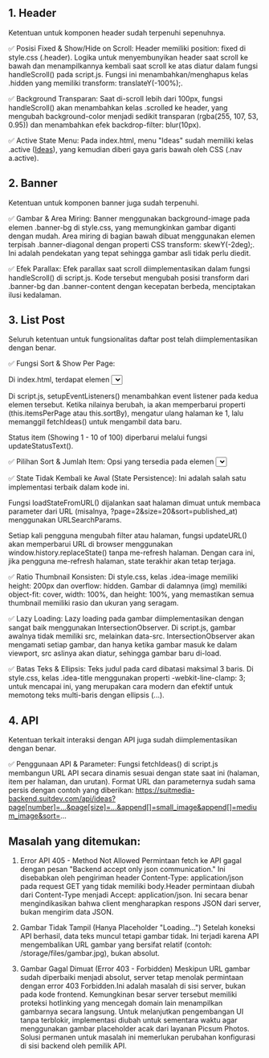 ## 1. Header
Ketentuan untuk komponen header sudah terpenuhi sepenuhnya.

✅ Posisi Fixed & Show/Hide on Scroll: Header memiliki position: fixed di style.css (.header). Logika untuk menyembunyikan header saat scroll ke bawah dan menampilkannya kembali saat scroll ke atas diatur dalam fungsi handleScroll() pada script.js. Fungsi ini menambahkan/menghapus kelas .hidden yang memiliki transform: translateY(-100%);.

✅ Background Transparan: Saat di-scroll lebih dari 100px, fungsi handleScroll() akan menambahkan kelas .scrolled ke header, yang mengubah background-color menjadi sedikit transparan (rgba(255, 107, 53, 0.95)) dan menambahkan efek backdrop-filter: blur(10px).

✅ Active State Menu: Pada index.html, menu "Ideas" sudah memiliki kelas .active (<a href="#ideas" class="active">Ideas</a>), yang kemudian diberi gaya garis bawah oleh CSS (.nav a.active).

## 2. Banner
Ketentuan untuk komponen banner juga sudah terpenuhi.

✅ Gambar & Area Miring: Banner menggunakan background-image pada elemen .banner-bg di style.css, yang memungkinkan gambar diganti dengan mudah. Area miring di bagian bawah dibuat menggunakan elemen terpisah .banner-diagonal dengan properti CSS transform: skewY(-2deg);. Ini adalah pendekatan yang tepat sehingga gambar asli tidak perlu diedit.

✅ Efek Parallax: Efek parallax saat scroll diimplementasikan dalam fungsi handleScroll() di script.js. Kode tersebut mengubah posisi transform dari .banner-bg dan .banner-content dengan kecepatan berbeda, menciptakan ilusi kedalaman.

## 3. List Post
Seluruh ketentuan untuk fungsionalitas daftar post telah diimplementasikan dengan benar.

✅ Fungsi Sort & Show Per Page:

Di index.html, terdapat elemen <select> untuk "Show per page" (#itemsPerPage) dan "Sort by" (#sortBy).

Di script.js, setupEventListeners() menambahkan event listener pada kedua elemen tersebut. Ketika nilainya berubah, ia akan memperbarui properti (this.itemsPerPage atau this.sortBy), mengatur ulang halaman ke 1, lalu memanggil fetchIdeas() untuk mengambil data baru.

Status item (Showing 1 - 10 of 100) diperbarui melalui fungsi updateStatusText().

✅ Pilihan Sort & Jumlah Item: Opsi yang tersedia pada elemen <select> sudah sesuai dengan ketentuan: ['Newest', 'Oldest'] (dengan value -published_at dan published_at) dan [10, 20, 50].

✅ State Tidak Kembali ke Awal (State Persistence): Ini adalah salah satu implementasi terbaik dalam kode ini.

Fungsi loadStateFromURL() dijalankan saat halaman dimuat untuk membaca parameter dari URL (misalnya, ?page=2&size=20&sort=published_at) menggunakan URLSearchParams.

Setiap kali pengguna mengubah filter atau halaman, fungsi updateURL() akan memperbarui URL di browser menggunakan window.history.replaceState() tanpa me-refresh halaman. Dengan cara ini, jika pengguna me-refresh halaman, state terakhir akan tetap terjaga.

✅ Ratio Thumbnail Konsisten: Di style.css, kelas .idea-image memiliki height: 200px dan overflow: hidden. Gambar di dalamnya (img) memiliki object-fit: cover, width: 100%, dan height: 100%, yang memastikan semua thumbnail memiliki rasio dan ukuran yang seragam.

✅ Lazy Loading: Lazy loading pada gambar diimplementasikan dengan sangat baik menggunakan IntersectionObserver. Di script.js, gambar awalnya tidak memiliki src, melainkan data-src. IntersectionObserver akan mengamati setiap gambar, dan hanya ketika gambar masuk ke dalam viewport, src aslinya akan diatur, sehingga gambar baru di-load.

✅ Batas Teks & Ellipsis: Teks judul pada card dibatasi maksimal 3 baris. Di style.css, kelas .idea-title menggunakan properti -webkit-line-clamp: 3; untuk mencapai ini, yang merupakan cara modern dan efektif untuk memotong teks multi-baris dengan ellipsis (...).

## 4. API
Ketentuan terkait interaksi dengan API juga sudah diimplementasikan dengan benar.

✅ Penggunaan API & Parameter: Fungsi fetchIdeas() di script.js membangun URL API secara dinamis sesuai dengan state saat ini (halaman, item per halaman, dan urutan). Format URL dan parameternya sudah sama persis dengan contoh yang diberikan:
https://suitmedia-backend.suitdev.com/api/ideas?page[number]=...&page[size]=...&append[]=small_image&append[]=medium_image&sort=...



## Masalah yang ditemukan:
1. Error API 405 - Method Not Allowed
Permintaan fetch ke API gagal dengan pesan "Backend accept only json communication." Ini disebabkan oleh pengiriman header Content-Type: application/json pada request GET yang tidak memiliki body.Header permintaan diubah dari Content-Type menjadi Accept: application/json. Ini secara benar mengindikasikan bahwa client mengharapkan respons JSON dari server, bukan mengirim data JSON.

2. Gambar Tidak Tampil (Hanya Placeholder "Loading...")
Setelah koneksi API berhasil, data teks muncul tetapi gambar tidak. Ini terjadi karena API mengembalikan URL gambar yang bersifat relatif (contoh: /storage/files/gambar.jpg), bukan absolut.

3. Gambar Gagal Dimuat (Error 403 - Forbidden)
Meskipun URL gambar sudah diperbaiki menjadi absolut, server tetap menolak permintaan dengan error 403 Forbidden.Ini adalah masalah di sisi server, bukan pada kode frontend. Kemungkinan besar server tersebut memiliki proteksi hotlinking yang mencegah domain lain menampilkan gambarnya secara langsung. Untuk melanjutkan pengembangan UI tanpa terblokir, implementasi diubah untuk sementara waktu agar menggunakan gambar placeholder acak dari layanan Picsum Photos. Solusi permanen untuk masalah ini memerlukan perubahan konfigurasi di sisi backend oleh pemilik API.